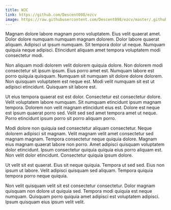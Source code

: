 ```yaml
---
title: WJC
link: https://github.com/Descent098/ezcv
image: https://raw.githubusercontent.com/Descent098/ezcv/master/.github/logo.png
---
```


Magnam dolore labore magnam porro voluptatem. Eius velit quaerat amet. Dolor dolore numquam numquam magnam dolorem. Dolor labore quaerat aliquam. Adipisci ut ipsum numquam. Sit tempora dolor ut neque. Numquam quiquia neque adipisci. Etincidunt aliquam amet tempora voluptatem modi consectetur modi.

Non aliquam modi dolorem velit dolorem quiquia dolore. Non dolorem modi consectetur sit ipsum ipsum. Eius porro amet est. Numquam labore est porro quiquia quisquam. Numquam sit numquam sit dolore dolore dolorem. Non quisquam voluptatem est neque est. Modi velit numquam sit est ut adipisci etincidunt. Quisquam sit labore est.

Ut eius tempora quaerat est est dolor. Consectetur est consectetur dolore. Velit voluptatem labore numquam. Sit numquam etincidunt ipsum magnam tempora. Dolorem non velit magnam etincidunt eius est. Dolore est neque est ipsum quaerat porro sed. Velit sed sed amet tempora amet ut neque. Porro etincidunt ipsum porro sit porro aliquam porro.

Modi dolore non quiquia sed consectetur aliquam consectetur. Neque dolorem adipisci sit magnam. Velit magnam velit amet consectetur sed magnam magnam. Tempora consectetur neque quiquia dolore. Magnam eius magnam quaerat labore non porro. Amet adipisci quisquam voluptatem dolor etincidunt. Ipsum consectetur quiquia quiquia eius porro aliquam est. Non velit dolor etincidunt. Consectetur quiquia ipsum dolore.

Ut velit sit est quaerat. Eius sit neque quiquia. Tempora ut sed sed. Eius non ipsum ut labore. Velit adipisci quisquam sed aliquam. Tempora quiquia tempora porro neque quiquia.

Non velit quisquam velit sit est consectetur consectetur. Dolor magnam quisquam non dolore ut quiquia sed. Tempora modi quiquia est neque numquam. Quisquam porro quiquia amet adipisci est voluptatem adipisci. Ipsum quisquam eius ipsum velit velit.
    